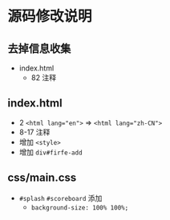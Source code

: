 # 源码修改说明

## 去掉信息收集

- index.html
  - 82 注释

## index.html

- 2 `<html lang="en">` => `<html lang="zh-CN">`
- 8-17 注释
- 增加 `<style>`
- 增加 `div#firfe-add`

## css/main.css

- `#splash` `#scoreboard` 添加
  - `background-size: 100% 100%;`

